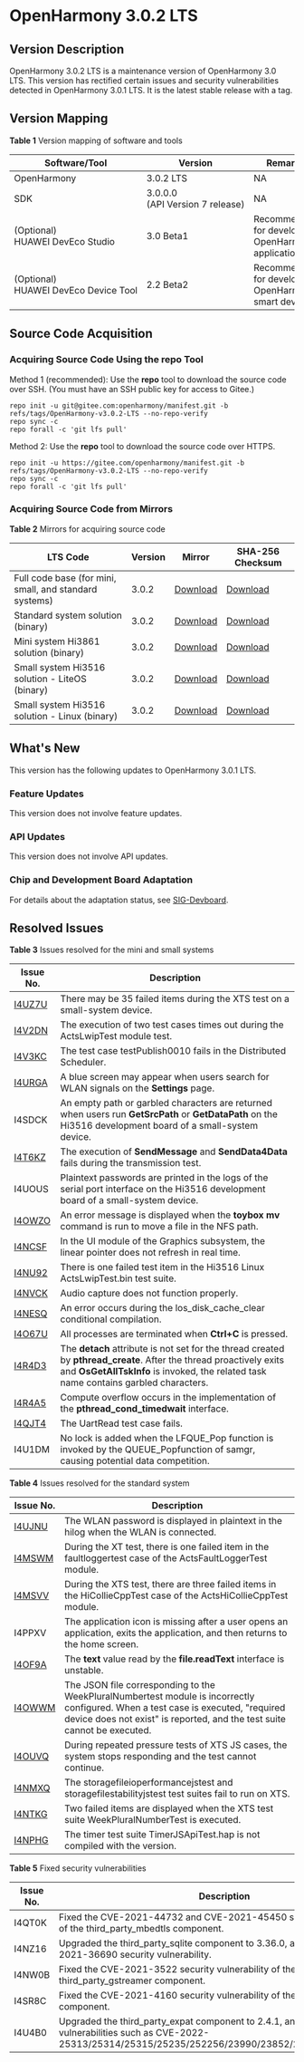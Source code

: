 # OpenHarmony 3.0.2 LTS


## Version Description

OpenHarmony 3.0.2 LTS is a maintenance version of OpenHarmony 3.0 LTS. This version has rectified certain issues and security vulnerabilities detected in OpenHarmony 3.0.1 LTS. It is the latest stable release with a tag.


## Version Mapping

  **Table 1** Version mapping of software and tools

| Software/Tool| Version| Remarks|
| -------- | -------- | -------- |
| OpenHarmony | 3.0.2&nbsp;LTS | NA |
| SDK | 3.0.0.0 (API&nbsp;Version&nbsp;7&nbsp;release) | NA |
| (Optional) HUAWEI&nbsp;DevEco&nbsp;Studio| 3.0&nbsp;Beta1 | Recommended for developing OpenHarmony applications|
| (Optional) HUAWEI&nbsp;DevEco&nbsp;Device&nbsp;Tool| 2.2&nbsp;Beta2 | Recommended for developing OpenHarmony smart devices|


## Source Code Acquisition


### Acquiring Source Code Using the repo Tool

Method 1 \(recommended\): Use the **repo** tool to download the source code over SSH. \(You must have an SSH public key for access to Gitee.\)


```
repo init -u git@gitee.com:openharmony/manifest.git -b refs/tags/OpenHarmony-v3.0.2-LTS --no-repo-verify
repo sync -c
repo forall -c 'git lfs pull'
```

Method 2: Use the **repo** tool to download the source code over HTTPS.


```
repo init -u https://gitee.com/openharmony/manifest.git -b refs/tags/OpenHarmony-v3.0.2-LTS --no-repo-verify
repo sync -c
repo forall -c 'git lfs pull'
```


### Acquiring Source Code from Mirrors

  **Table 2** Mirrors for acquiring source code

| LTS Code| Version| Mirror| SHA-256 Checksum|
| -------- | -------- | -------- | -------- |
| Full code base (for mini, small, and standard systems)| 3.0.2 | [Download](https://repo.huaweicloud.com/harmonyos/os/3.0.2/code-v3.0.2-LTS.tar.gz)| [Download](https://repo.huaweicloud.com/harmonyos/os/3.0.2/code-v3.0.2-LTS.tar.gz.sha256)|
| Standard system solution (binary)| 3.0.2 | [Download](https://repo.huaweicloud.com/harmonyos/os/3.0.2/standard.tar.gz) | [Download](https://repo.huaweicloud.com/harmonyos/os/3.0.2/standard.tar.gz.sha256) |
| Mini system Hi3861 solution (binary)| 3.0.2 | [Download](https://repo.huaweicloud.com/harmonyos/os/3.0.2/hispark_pegasus.tar.gz) | [Download](https://repo.huaweicloud.com/harmonyos/os/3.0.2/hispark_pegasus.tar.gz.sha256) |
| Small system Hi3516 solution - LiteOS (binary)| 3.0.2 | [Download](https://repo.huaweicloud.com/harmonyos/os/3.0.2/hispark_taurus.tar.gz) | [Download](https://repo.huaweicloud.com/harmonyos/os/3.0.2/hispark_taurus.tar.gz.sha256) |
| Small system Hi3516 solution - Linux (binary)| 3.0.2 | [Download](https://repo.huaweicloud.com/harmonyos/os/3.0.2/hispark_taurus_linux.tar.gz) | [Download](https://repo.huaweicloud.com/harmonyos/os/3.0.2/hispark_taurus_linux.tar.gz.sha256) |


## What's New

This version has the following updates to OpenHarmony 3.0.1 LTS.


### Feature Updates

This version does not involve feature updates.


### API Updates

This version does not involve API updates.


### Chip and Development Board Adaptation

For details about the adaptation status, see [SIG-Devboard](https://gitee.com/openharmony/community/blob/master/sig/sig-devboard/sig_devboard.md).


## Resolved Issues

  **Table 3** Issues resolved for the mini and small systems

| Issue No.| Description|
| -------- | -------- |
| [I4UZ7U](https://gitee.com/openharmony/xts_acts/issues/I4UZ7U?from=project-issue) | There may be 35 failed items during the XTS test on a small-system device.|
| [I4V2DN](https://gitee.com/openharmony/xts_acts/issues/I4V2DN?from=project-issue) | The execution of two test cases times out during the ActsLwipTest module test.|
| [I4V3KC](https://gitee.com/openharmony/xts_acts/issues/I4V3KC?from=project-issue) | The test case testPublish0010 fails in the Distributed Scheduler.|
| [I4URGA](https://gitee.com/openharmony/applications_sample_camera/issues/I4URGA?from=project-issue) | A blue screen may appear when users search for WLAN signals on the **Settings** page.|
| I4SDCK | An empty path or garbled characters are returned when users run **GetSrcPath** or **GetDataPath** on the Hi3516 development board of a small-system device.|
| [I4T6KZ](https://gitee.com/openharmony/communication_dsoftbus/issues/I4T6KZ) | The execution of **SendMessage** and **SendData4Data** fails during the transmission test.|
| I4UOUS | Plaintext passwords are printed in the logs of the serial port interface on the Hi3516 development board of a small-system device.|
| [I4OWZO](https://gitee.com/openharmony/third_party_toybox/issues/I4OWZO) | An error message is displayed when the **toybox mv** command is run to move a file in the NFS path.|
| [I4NCSF](https://gitee.com/openharmony/graphic_ui/issues/I4NCSF) | In the UI module of the Graphics subsystem, the linear pointer does not refresh in real time.|
| [I4NU92](https://gitee.com/openharmony/communication_wifi/issues/I4NU92) | There is one failed test item in the Hi3516 Linux ActsLwipTest.bin test suite.|
| [I4NVCK](https://gitee.com/openharmony/applications_sample_camera/issues/I4NVCK) | Audio capture does not function properly.|
| [I4NESQ](https://gitee.com/openharmony/kernel_liteos_a/issues/I4NESQ) | An error occurs during the los_disk_cache_clear conditional compilation.|
| [I4O67U](https://gitee.com/openharmony/kernel_liteos_a/issues/I4O67U) | All processes are terminated when **Ctrl+C** is pressed.|
| [I4R4D3](https://gitee.com/openharmony/kernel_liteos_m/issues/I4R4D3) | The **detach** attribute is not set for the thread created by **pthread_create**. After the thread proactively exits and **OsGetAllTskInfo** is invoked, the related task name contains garbled characters.|
| [I4R4A5](https://gitee.com/openharmony/kernel_liteos_m/issues/I4R4A5) | Compute overflow occurs in the implementation of the **pthread_cond_timedwait** interface.|
| [I4QJT4](https://gitee.com/openharmony/drivers_adapter_khdf_linux/issues/I4QJT4) | The UartRead test case fails.|
| I4U1DM | No lock is added when the LFQUE_Pop function is invoked by the QUEUE_Popfunction of samgr, causing potential data competition.|

  **Table 4** Issues resolved for the standard system

| Issue No.| Description|
| -------- | -------- |
| [I4UJNU](https://gitee.com/openharmony/applications_settings/issues/I4UJNU) | The WLAN password is displayed in plaintext in the hilog when the WLAN is connected.|
| [I4MSWM](https://gitee.com/openharmony/xts_acts/issues/I4MSWM?from=project-issue) | During the XT test, there is one failed item in the faultloggertest case of the ActsFaultLoggerTest module.|
| [I4MSVV](https://gitee.com/openharmony/xts_acts/issues/I4MSVV?from=project-issue) | During the XTS test, there are three failed items in the HiCollieCppTest case of the ActsHiCollieCppTest module.|
| I4PPXV | The application icon is missing after a user opens an application, exits the application, and then returns to the home screen.|
| [I4OF9A](https://gitee.com/openharmony/distributeddatamgr_file/issues/I4OF9A?from=project-issue) | The **text** value read by the **file.readText** interface is unstable.|
| [I4OWWM](https://gitee.com/openharmony/xts_acts/issues/I4OWWM) | The JSON file corresponding to the WeekPluralNumbertest module is incorrectly configured. When a test case is executed, "required device does not exist" is reported, and the test suite cannot be executed.|
| [I4OUVQ](https://gitee.com/openharmony/xts_tools/issues/I4OUVQ?from=project-issue) | During repeated pressure tests of XTS JS cases, the system stops responding and the test cannot continue.|
| [I4NMXQ](https://gitee.com/openharmony/xts_acts/issues/I4NMXQ?from=project-issue) | The storagefileioperformancejstest and storagefilestabilityjstest test suites fail to run on XTS.|
| [I4NTKG](https://gitee.com/openharmony/xts_acts/issues/I4NTKG) | Two failed items are displayed when the XTS test suite WeekPluralNumberTest is executed.|
| [I4NPHG](https://gitee.com/openharmony/xts_acts/issues/I4NPHG?from=project-issue) | The timer test suite TimerJSApiTest.hap is not compiled with the version.|


  **Table 5** Fixed security vulnerabilities

| Issue No.| Description|
| -------- | -------- |
| I4QT0K | Fixed the CVE-2021-44732 and CVE-2021-45450 security vulnerabilities of the third_party_mbedtls component.|
| I4NZ16 | Upgraded the third_party_sqlite component to 3.36.0, and fixed the CVE-2021-36690 security vulnerability.|
| I4NW0B | Fixed the CVE-2021-3522 security vulnerability of the third_party_gstreamer component.|
| I4SR8C | Fixed the CVE-2021-4160 security vulnerability of the third_party_openssl component.|
| I4U4B0 | Upgraded the third_party_expat component to 2.4.1, and fixed the security vulnerabilities such as CVE-2022-25313/25314/25315/25235/252256/23990/23852/22827/46143/45960.|
